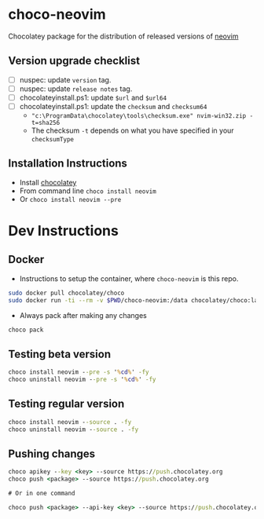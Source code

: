 # choco-neovim

Chocolatey package for the distribution of released versions of [neovim](https://neovim.io/)

## Version upgrade checklist

- [ ] nuspec: update `version` tag.
- [ ] nuspec: update `release notes` tag.
- [ ] chocolateyinstall.ps1: update `$url` and `$url64`
- [ ] chocolateyinstall.ps1: update the `checksum` and `checksum64`
	- `"c:\ProgramData\chocolatey\tools\checksum.exe" nvim-win32.zip -t=sha256`
	- The checksum `-t` depends on what you have specified in your `checksumType`

## Installation Instructions

- Install [chocolatey](https://chocolatey.org/install)
- From command line `choco install neovim`
- Or `choco install neovim --pre`

# Dev Instructions

## Docker

- Instructions to setup the container, where `choco-neovim` is this repo.

```sh
sudo docker pull chocolatey/choco   
sudo docker run -ti --rm -v $PWD/choco-neovim:/data chocolatey/choco:latest /bin/bash
```
- Always pack after making any changes

```cmd
choco pack
```

## Testing beta version

```cmd
choco install neovim --pre -s '%cd%' -fy
choco uninstall neovim --pre -s '%cd%' -fy
```

## Testing regular version

```cmd
choco install neovim --source . -fy
choco uninstall neovim --source . -fy
```

## Pushing changes

```cmd
choco apikey --key <key> --source https://push.chocolatey.org
choco push <package> --source https://push.chocolatey.org

# Or in one command

choco push <package> --api-key <key> --source https://push.chocolatey.org
```
